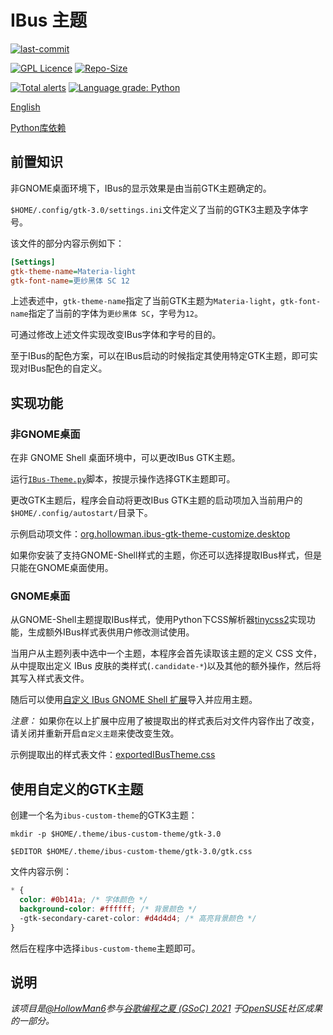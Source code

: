 # IBus 主题

[![last-commit](https://img.shields.io/github/last-commit/openSUSE/IBus-Theme-Tools)](https://github.com/openSUSE/IBus-Theme-Tools/graphs/commit-activity)

[![GPL Licence](https://img.shields.io/badge/license-GPL-blue)](https://opensource.org/licenses/GPL-3.0/)
[![Repo-Size](https://img.shields.io/github/repo-size/openSUSE/IBus-Theme-Tools.svg)](https://github.com/openSUSE/IBus-Theme-Tools/archive/main.zip)

[![Total alerts](https://img.shields.io/lgtm/alerts/g/openSUSE/IBus-Theme-Tools.svg?logo=lgtm&logoWidth=18)](https://lgtm.com/projects/g/openSUSE/IBus-Theme-Tools/alerts/)
[![Language grade: Python](https://img.shields.io/lgtm/grade/python/g/openSUSE/IBus-Theme-Tools.svg?logo=lgtm&logoWidth=18)](https://lgtm.com/projects/g/openSUSE/IBus-Theme-Tools/context:python)

[English](README.md)

[Python库依赖](../../network/dependencies)

## 前置知识

非GNOME桌面环境下，IBus的显示效果是由当前GTK主题确定的。

`$HOME/.config/gtk-3.0/settings.ini`文件定义了当前的GTK3主题及字体字号。

该文件的部分内容示例如下：

```ini
[Settings]
gtk-theme-name=Materia-light
gtk-font-name=更纱黑体 SC 12
```

上述表述中，`gtk-theme-name`指定了当前GTK主题为`Materia-light`，`gtk-font-name`指定了当前的字体为`更纱黑体 SC`，字号为`12`。

可通过修改上述文件实现改变IBus字体和字号的目的。

至于IBus的配色方案，可以在IBus启动的时候指定其使用特定GTK主题，即可实现对IBus配色的自定义。

## 实现功能

### 非GNOME桌面

在非 GNOME Shell 桌面环境中，可以更改IBus GTK主题。

运行[`IBus-Theme.py`](IBus-Theme.py)脚本，按提示操作选择GTK主题即可。

更改GTK主题后，程序会自动将更改IBus GTK主题的启动项加入当前用户的`$HOME/.config/autostart/`目录下。

示例启动项文件：[org.hollowman.ibus-gtk-theme-customize.desktop](org.hollowman.ibus-gtk-theme-customize.desktop)

如果你安装了支持GNOME-Shell样式的主题，你还可以选择提取IBus样式，但是只能在GNOME桌面使用。

### GNOME桌面

从GNOME-Shell主题提取IBus样式，使用Python下CSS解析器[tinycss2](https://github.com/Kozea/tinycss2)实现功能，生成额外IBus样式表供用户修改测试使用。

当用户从主题列表中选中一个主题，本程序会首先读取该主题的定义 CSS 文件，从中提取出定义 IBus 皮肤的类样式(`.candidate-*`)以及其他的额外操作，然后将其写入样式表文件。

随后可以使用[自定义 IBus GNOME Shell 扩展](https://extensions.gnome.org/extension/4112/customize-ibus/)导入并应用主题。

*注意：* 如果你在以上扩展中应用了被提取出的样式表后对文件内容作出了改变，请关闭并重新开启`自定义主题`来使改变生效。

示例提取出的样式表文件：[exportedIBusTheme.css](exportedIBusTheme.css)

## 使用自定义的GTK主题

创建一个名为`ibus-custom-theme`的GTK3主题：

`mkdir -p $HOME/.theme/ibus-custom-theme/gtk-3.0`

`$EDITOR $HOME/.theme/ibus-custom-theme/gtk-3.0/gtk.css`

文件内容示例：

```css
* {
  color: #0b141a; /* 字体颜色 */
  background-color: #ffffff; /* 背景颜色 */
  -gtk-secondary-caret-color: #d4d4d4; /* 高亮背景颜色 */
}
```

然后在程序中选择`ibus-custom-theme`主题即可。

## 说明

_该项目是[@HollowMan6](https://github.com/HollowMan6)参与[谷歌编程之夏 (GSoC) 2021](https://summerofcode.withgoogle.com/projects/#5505085183885312) 于[OpenSUSE](https://github.com/openSUSE/mentoring/issues/158)社区成果的一部分。_
